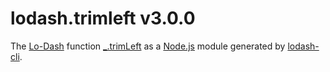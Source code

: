 # lodash.trimleft v3.0.0

The [Lo-Dash](https://lodash.com/) function [_.trimLeft](http://lodash.com/docs#trimLeft) as a [Node.js](http://nodejs.org/) module generated by [lodash-cli](https://www.npmjs.com/package/lodash-cli).
